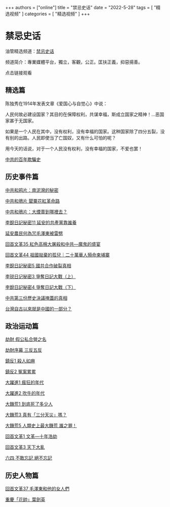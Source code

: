 +++
authors = ["online"]
title = "禁忌史话"
date = "2022-5-28"
tags = [
    "精选视频"
]
categories = [
    "精选视频"
]
+++

# 禁忌史话

油管精选频道：[禁忌史话](https://www.youtube.com/@Hi5Hi5)

频道简介：專業媒體平台，獨立，客觀，公正。匡扶正義，抑惡揚善。

点击链接观看

## 精选篇


陈独秀在1914年发表文章《爱国心与自觉心》中说：

人民何故必建设国家？其目的在保障权利，共谋幸福，斯成立国家之精神！...恶国家甚于无国家。

如果是一个人民在其中，没有权利，没有幸福的国家。这种国家除了四分五裂，没有别的出路。人民即使当了亡国奴，又有什么可怕的呢？

用今天的话说，对于一个人民没有权利，没有幸福的国家，不爱也罢！

[中共的百年欺騙史](https://youtu.be/KVZ0DErXpxY)

## 历史事件篇

[中共和鸦片：南泥灣的秘密](https://youtu.be/-ELZMmvhwNM)

[中共和鴉片 罌粟花紅革命路](https://youtu.be/qWwyTxvx7Is)

[中共和鴉片：大煙賣到哪裡去？](https://youtu.be/UEr_oiiN8nQ)

[李銳日記秘密11 延安的共產黨靠誰養](https://youtu.be/fdSD6NZY5BU)

[延安農民何為咒毛澤東被雷劈](https://youtu.be/X5rXRAMU1Iw)

[回首文革35 紅色高棉大屠殺和中共—魔鬼的盛宴](https://youtu.be/ko9z9q0iIRs)

[回首文革44 祖國拋棄的孤兒｜二十萬華人殞命柬埔寨](https://youtu.be/Cn2SUiLyGpE)

[李銳日記秘密5 國共合作破裂真相](https://youtu.be/ScqK-qVMLpE)

[李锐日记秘密3 爭奪日記大戰（上）](https://youtu.be/_fSOZZMyCKE)

[李銳日記秘密4 爭奪日記大戰（下）](https://youtu.be/a7JbR270KaE)

[中共第三份歷史決議掩蓋的真相](https://youtu.be/DPKp0dKAFzY)

[台灣自古以來就是中國的一部分？](https://youtu.be/gLjkZgDmLaQ)

## 政治运动篇

[劫財 假公私合營之名](https://youtu.be/ox2DN1a9Tco)

[劫財序幕 三反五反](https://youtu.be/C9vFJILFau8)

[鎮反1 殺人如麻](https://youtu.be/rsYDC-9pUIQ)

[鎮反2 冤案累累](https://youtu.be/_uEJUTDaoHA)

[大躍進1 瘋狂的年代](https://youtu.be/RtLCrRBiw5M)

[大躍進2 吹牛的年代](https://youtu.be/KmYt4tV-ICI)

[大饑荒1 到底死了多少人](https://youtu.be/EZCMRi2MOfU)

[大饑荒3 真有「三分天災」嗎？](https://youtu.be/jVXzgZdQDgU)

[大饑荒5 人類史上最大饑荒 誰之罪！](https://youtu.be/TPPjTc9mw9E)

[回首文革1 文革—十年浩劫](https://youtu.be/zIRKYyWRPxo)

[回首文革3 天下大亂](https://youtu.be/fTxue6-PC9s)

[六四 不敢忘記 絕不忘記](https://youtu.be/t6V2PSkFNVs)

## 历史人物篇

[回首文革37 毛澤東和他的女人們](https://youtu.be/A3-pqiz8e6Q)

[重慶「花帥」葉劍英](https://youtu.be/8I4XU2aRt5s)




